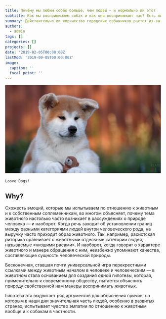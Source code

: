 ```yaml
---
title: Почему мы любим собак больше, чем людей — и нормально ли это?
subtitle: Как мы воспринимаем собак и как они воспринимают нас? Есть ли у собак разум? Что думают о них философы?
summary: Действительно ли количество городских собачников растет из-за того, что мы чувствуем себя все более одинокими.
authors:
  - admin
tags: []
categories: []
projects: []
date: '2019-02-05T00:00:00Z'
lastMod: '2019-09-05T00:00:00Z'
image:
  caption: ''
  focal_point: ''
---
```


![png](./dog.jpg)

    Loove Dogs!

## Why?

Схожесть эмоций, которые мы испытываем по отношению к животным и к собственным соплеменникам, во многом объясняет, почему тема животного настолько часто возникает в рассуждениях о природе человека — и наоборот. Когда речь заходит об установлении границ между разными категориями людей внутри человеческого рода, на выручку часто приходит образ животного. Так, например, расистская риторика сравнивает с животными отдельные категории людей, называемые «низшими расами». И наоборот, когда говорят о характере животного и манере обращения с ним, неизбежно упоминают качества, составляющие сущность человеческой природы.

Бесконечная, ставшая почти универсальной игра перекрестными ссылками между животным началом в человеке и человеческим — в животном стала основанием для создания одной гипотезы, которая, применительно к современному обществу, пытается объяснить природу свойственной нам манеры воспринимать животных.

Гипотеза эта выдвигает ряд аргументов для объяснения причин, по которым в наши дни значительная часть людей, особенно в развитых странах, испытывает чувство эмпатии по отношению к животным вообще и к собакам в частности.
